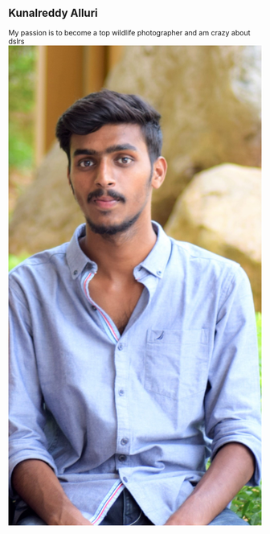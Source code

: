 ## Kunalreddy Alluri
My passion is to become a top wildlife photographer and am crazy about dslrs
![kunal](Images/kunal.jpg)
